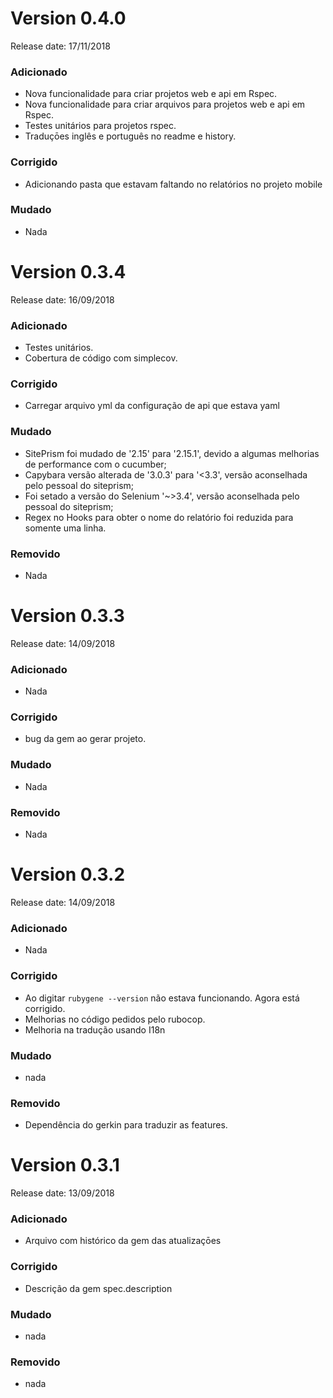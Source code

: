 # Version 0.4.0
Release date: 17/11/2018

### Adicionado

- Nova funcionalidade para criar projetos web e api em Rspec.
- Nova funcionalidade para criar arquivos para projetos web e api em Rspec.
- Testes unitários para projetos rspec.
- Traduçōes inglês e português no readme e history.

### Corrigido

- Adicionando pasta que estavam faltando no relatórios no projeto mobile

### Mudado

- Nada

# Version 0.3.4
Release date: 16/09/2018

### Adicionado

- Testes unitários.
- Cobertura de código com simplecov.

### Corrigido

- Carregar arquivo yml da configuração de api que estava yaml

### Mudado

- SitePrism foi mudado de '2.15' para '2.15.1', devido a algumas melhorias de performance com o cucumber;
- Capybara versão alterada de '3.0.3' para '<3.3', versão aconselhada pelo pessoal do siteprism;
- Foi setado a versão do Selenium '~>3.4', versão aconselhada pelo pessoal do siteprism;
- Regex no Hooks para obter o nome do relatório foi reduzida para somente uma linha.

### Removido

- Nada

# Version 0.3.3
Release date: 14/09/2018

### Adicionado

- Nada

### Corrigido

- bug da gem ao gerar projeto.


### Mudado

- Nada

### Removido

- Nada

# Version 0.3.2
Release date: 14/09/2018

### Adicionado

- Nada

### Corrigido

- Ao digitar ```rubygene --version``` não estava funcionando. Agora está corrigido.
- Melhorias no código pedidos pelo rubocop. 
- Melhoria na tradução usando I18n 

### Mudado

- nada

### Removido

- Dependência do gerkin para traduzir as features.

# Version 0.3.1
Release date: 13/09/2018

### Adicionado

- Arquivo com histórico da gem das atualizaçōes

### Corrigido

- Descrição da gem spec.description

### Mudado

- nada

### Removido

- nada
